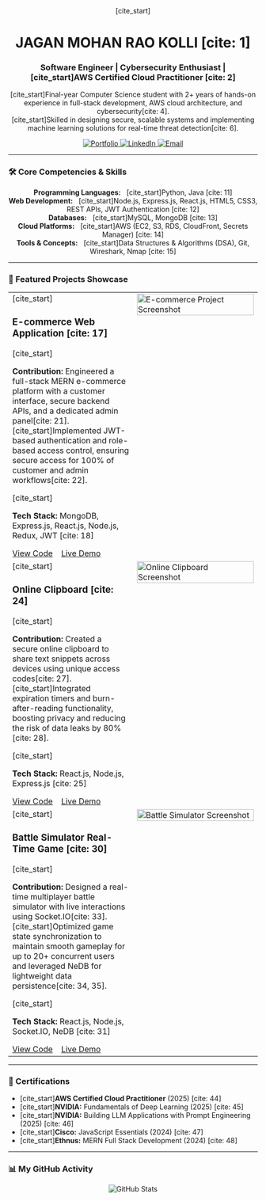 <div align="center">
  [cite_start]<h1>JAGAN MOHAN RAO KOLLI [cite: 1]</h1>
  <h3>Software Engineer | Cybersecurity Enthusiast | [cite_start]AWS Certified Cloud Practitioner [cite: 2]</h3>
  <p>
    [cite_start]Final-year Computer Science student with 2+ years of hands-on experience in full-stack development, AWS cloud architecture, and cybersecurity[cite: 4].
    <br/>
    [cite_start]Skilled in designing secure, scalable systems and implementing machine learning solutions for real-time threat detection[cite: 6].
  </p>

  <p>
    <a href="[YOUR_PORTFOLIO_URL]" target="_blank">
      <img src="https://img.shields.io/badge/Portfolio-255E63?style=for-the-badge&logo=google-chrome&logoColor=white" alt="Portfolio"/>
    </a>
    <a href="[YOUR_LINKEDIN_URL]" target="_blank">
      <img src="https://img.shields.io/badge/LinkedIn-0077B5?style=for-the-badge&logo=linkedin&logoColor=white" alt="LinkedIn"/>
    </a>
    <a href="mailto:jagankolli2004@gmail.com">
      <img src="https://img.shields.io/badge/Email-D14836?style=for-the-badge&logo=gmail&logoColor=white" alt="Email"/>
    </a>
  </p>
</div>

---

### 🛠️ Core Competencies & Skills

<p align="center">
  <strong>Programming Languages:</strong> &nbsp;
    [cite_start]Python, Java [cite: 11]
  <br/>
  <strong>Web Development:</strong> &nbsp;
    [cite_start]Node.js, Express.js, React.js, HTML5, CSS3, REST APIs, JWT Authentication [cite: 12]
  <br/>
  <strong>Databases:</strong> &nbsp;
    [cite_start]MySQL, MongoDB [cite: 13]
  <br/>
  <strong>Cloud Platforms:</strong> &nbsp;
    [cite_start]AWS (EC2, S3, RDS, CloudFront, Secrets Manager) [cite: 14]
  <br/>
  <strong>Tools & Concepts:</strong> &nbsp;
    [cite_start]Data Structures & Algorithms (DSA), Git, Wireshark, Nmap [cite: 15]
</p>

---

### 🚀 Featured Projects Showcase

<table>
  <tr>
    <td width="50%" valign="top">
      [cite_start]<h3>E-commerce Web Application [cite: 17]</h3>
      [cite_start]<p><strong>Contribution:</strong> Engineered a full-stack MERN e-commerce platform with a customer interface, secure backend APIs, and a dedicated admin panel[cite: 21]. [cite_start]Implemented JWT-based authentication and role-based access control, ensuring secure access for 100% of customer and admin workflows[cite: 22].</p>
      [cite_start]<p><strong>Tech Stack:</strong> MongoDB, Express.js, React.js, Node.js, Redux, JWT [cite: 18]</p>
      <a href="[YOUR_ECOMMERCE_GITHUB_URL]" target="_blank">View Code</a> &nbsp;&nbsp;
      <a href="[YOUR_ECOMMERCE_LIVE_DEMO_URL]" target="_blank">Live Demo</a>
    </td>
    <td width="50%" valign="top">
      <a href="[YOUR_ECOMMERCE_LIVE_DEMO_URL]" target="_blank">
        <img src="[URL_TO_ECOMMERCE_SCREENSHOT.png]" alt="E-commerce Project Screenshot" width="100%">
      </a>
    </td>
  </tr>
  
  <tr>
    <td width="50%" valign="top">
      [cite_start]<h3>Online Clipboard [cite: 24]</h3>
      [cite_start]<p><strong>Contribution:</strong> Created a secure online clipboard to share text snippets across devices using unique access codes[cite: 27]. [cite_start]Integrated expiration timers and burn-after-reading functionality, boosting privacy and reducing the risk of data leaks by 80%[cite: 28].</p>
      [cite_start]<p><strong>Tech Stack:</strong> React.js, Node.js, Express.js [cite: 25]</p>
      <a href="[YOUR_CLIPBOARD_GITHUB_URL]" target="_blank">View Code</a> &nbsp;&nbsp;
      <a href="[YOUR_CLIPBOARD_LIVE_DEMO_URL]" target="_blank">Live Demo</a>
    </td>
    <td width="50%" valign="top">
      <a href="[YOUR_CLIPBOARD_LIVE_DEMO_URL]" target="_blank">
        <img src="[URL_TO_CLIPBOARD_SCREENSHOT.png]" alt="Online Clipboard Screenshot" width="100%">
      </a>
    </td>
  </tr>

  <tr>
    <td width="50%" valign="top">
      [cite_start]<h3>Battle Simulator Real-Time Game [cite: 30]</h3>
      [cite_start]<p><strong>Contribution:</strong> Designed a real-time multiplayer battle simulator with live interactions using Socket.IO[cite: 33]. [cite_start]Optimized game state synchronization to maintain smooth gameplay for up to 20+ concurrent users and leveraged NeDB for lightweight data persistence[cite: 34, 35].</p>
      [cite_start]<p><strong>Tech Stack:</strong> React.js, Node.js, Socket.IO, NeDB [cite: 31]</p>
      <a href="[YOUR_BATTLE_SIM_GITHUB_URL]" target="_blank">View Code</a> &nbsp;&nbsp;
      <a href="[YOUR_BATTLE_SIM_LIVE_DEMO_URL]" target="_blank">Live Demo</a>
    </td>
    <td width="50%" valign="top">
      <a href="[YOUR_BATTLE_SIM_LIVE_DEMO_URL]" target="_blank">
        <img src="[URL_TO_BATTLE_SIM_SCREENSHOT.png]" alt="Battle Simulator Screenshot" width="100%">
      </a>
    </td>
  </tr>
</table>

---

### 📜 Certifications

- [cite_start]**AWS Certified Cloud Practitioner** (2025) [cite: 44]
- [cite_start]**NVIDIA:** Fundamentals of Deep Learning (2025) [cite: 45]
- [cite_start]**NVIDIA:** Building LLM Applications with Prompt Engineering (2025) [cite: 46]
- [cite_start]**Cisco:** JavaScript Essentials (2024) [cite: 47]
- [cite_start]**Ethnus:** MERN Full Stack Development (2024) [cite: 48]

---

### 📊 My GitHub Activity

<div align="center">
  <img src="https://github-readme-stats.vercel.app/api?username=[YOUR_GITHUB_USERNAME]&show_icons=true&theme=gruvbox&include_all_commits=true&count_private=true" alt="GitHub Stats"/>
</div>
